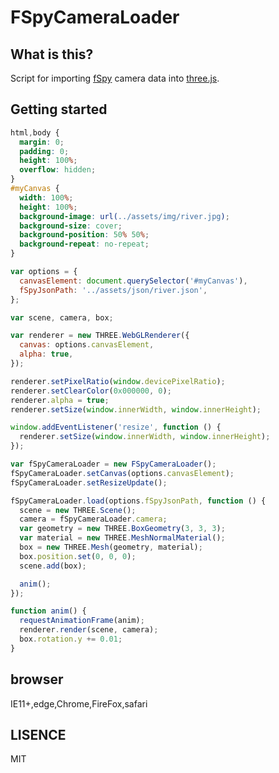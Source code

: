# FSpyCameraLoader

## What is this?

Script for importing [fSpy](https://fspy.io/) camera data into [three.js](https://threejs.org/).

## Getting started

```css
html,body {
  margin: 0;
  padding: 0;
  height: 100%;
  overflow: hidden;
}
#myCanvas {
  width: 100%;
  height: 100%;
  background-image: url(../assets/img/river.jpg);
  background-size: cover;
  background-position: 50% 50%;
  background-repeat: no-repeat;
}
```

```javascript
var options = {
  canvasElement: document.querySelector('#myCanvas'),
  fSpyJsonPath: '../assets/json/river.json',
};

var scene, camera, box;

var renderer = new THREE.WebGLRenderer({
  canvas: options.canvasElement,
  alpha: true,
});

renderer.setPixelRatio(window.devicePixelRatio);
renderer.setClearColor(0x000000, 0);
renderer.alpha = true;
renderer.setSize(window.innerWidth, window.innerHeight);

window.addEventListener('resize', function () {
  renderer.setSize(window.innerWidth, window.innerHeight);
});

var fSpyCameraLoader = new FSpyCameraLoader();
fSpyCameraLoader.setCanvas(options.canvasElement);
fSpyCameraLoader.setResizeUpdate();

fSpyCameraLoader.load(options.fSpyJsonPath, function () {
  scene = new THREE.Scene();
  camera = fSpyCameraLoader.camera;
  var geometry = new THREE.BoxGeometry(3, 3, 3);
  var material = new THREE.MeshNormalMaterial();
  box = new THREE.Mesh(geometry, material);
  box.position.set(0, 0, 0);
  scene.add(box);

  anim();
});

function anim() {
  requestAnimationFrame(anim);
  renderer.render(scene, camera);
  box.rotation.y += 0.01;
}

```

## browser

IE11+,edge,Chrome,FireFox,safari

## LISENCE

MIT